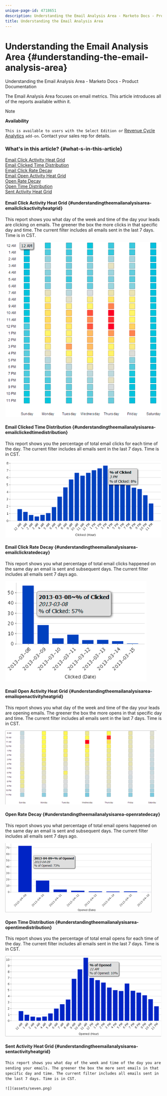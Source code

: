 ```yaml
---
unique-page-id: 4718651
description: Understanding the Email Analysis Area - Marketo Docs - Product Documentation
title: Understanding the Email Analysis Area
---
```


# Understanding the Email Analysis Area {#understanding-the-email-analysis-area}

Understanding the Email Analysis Area - Marketo Docs - Product Documentation

The Email Analysis Area focuses on email metrics. This article introduces all of the reports available within it.

>[!NOTE]
>
>**Availability**
>
>`This is available to users with the Select Edition or` [Revenue Cycle Analytics](http://www.marketo.com/global-enterprise/marketo-revenue-cycle-analytics/) `add-on`. Contact your sales rep for details.

### What's in this article? {#what-s-in-this-article}

[Email Click Activity Heat Grid](#understandingtheemailanalysisarea-emailclickactivityheatgrid)  
[Email Clicked Time Distribution](#understandingtheemailanalysisarea-emailclickedtimedistribution)  
[Email Click Rate Decay](#understandingtheemailanalysisarea-emailclickratedecay)  
[Email Open Activity Heat Grid](#understandingtheemailanalysisarea-emailopenactivityheatgrid)  
[Open Rate Decay](#understandingtheemailanalysisarea-openratedecay)  
[Open Time Distribution](#understandingtheemailanalysisarea-opentimedistribution)  
[Sent Activity Heat Grid](#understandingtheemailanalysisarea-sentactivityheatgrid)

#### Email Click Activity Heat Grid {#understandingtheemailanalysisarea-emailclickactivityheatgrid}

This report shows you what day of the week and time of the day your leads are clicking on emails. The greener the box the more clicks in that specific day and time. The current filter includes all emails sent in the last 7 days. Time is in CST.

![](assets/image2015-5-6-17-3a17-3a34.png)

#### Email Clicked Time Distribution {#understandingtheemailanalysisarea-emailclickedtimedistribution}

This report shows you the percentage of total email clicks for each time of the day. The current filter includes all emails sent in the last 7 days. Time is in CST.

![](assets/image2015-5-6-17-3a20-3a55.png)

#### Email Click Rate Decay {#understandingtheemailanalysisarea-emailclickratedecay}

This report shows you what percentage of total email clicks happened on the same day an email is sent and subsequent days. The current filter includes all emails sent 7 days ago.

![](assets/image2015-5-6-17-3a26-3a50.png)

#### Email Open Activity Heat Grid {#understandingtheemailanalysisarea-emailopenactivityheatgrid}

This report shows you what day of the week and time of the day your leads are opening emails. The greener the box the more opens in that specific day and time. The current filter includes all emails sent in the last 7 days. Time is in CST.

![](assets/image2015-5-6-17-3a30-3a35.png)

#### Open Rate Decay {#understandingtheemailanalysisarea-openratedecay}

This report shows you what percentage of total email opens happened on the same day an email is sent and subsequent days. The current filter includes all emails sent 7 days ago.

![](assets/image2015-5-6-17-3a37-3a25.png)

#### Open Time Distribution {#understandingtheemailanalysisarea-opentimedistribution}

This report shows you the percentage of total email opens for each time of the day. The current filter includes all emails sent in the last 7 days. Time is in CST.

![](assets/image2015-5-6-17-3a39-3a15.png)

#### Sent Activity Heat Grid {#understandingtheemailanalysisarea-sentactivityheatgrid}

`This report shows you what day of the week and time of the day you are sending your emails. The greener the box the more sent emails in that specific day and time. The current filter includes all emails sent in the last 7 days. Time is in CST.`

` ![](assets/seven.png)  
`
